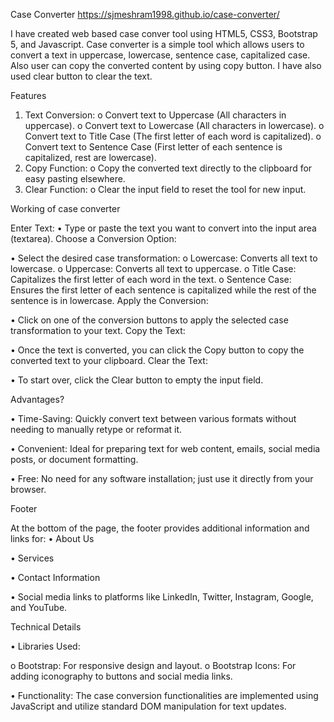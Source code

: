 Case Converter
https://sjmeshram1998.github.io/case-converter/

I have created web based case conver tool using HTML5, CSS3, Bootstrap 5, and Javascript. Case converter is a simple tool which allows users to convert a text in uppercase, lowercase, sentence case, capitalized case. Also user can copy the converted content by using copy button. I have also used clear button to clear the text.

Features

1.	Text Conversion:
o	Convert text to Uppercase (All characters in uppercase).
o	Convert text to Lowercase (All characters in lowercase).
o	Convert text to Title Case (The first letter of each word is capitalized).
o	Convert text to Sentence Case (First letter of each sentence is capitalized, rest are lowercase).
2.	Copy Function:
o	Copy the converted text directly to the clipboard for easy pasting elsewhere.
3.	Clear Function:
o	Clear the input field to reset the tool for new input.

Working of case converter

Enter Text:
•	Type or paste the text you want to convert into the input area (textarea).
Choose a Conversion Option:

•	Select the desired case transformation: 
o	Lowercase: Converts all text to lowercase.
o	Uppercase: Converts all text to uppercase.
o	Title Case: Capitalizes the first letter of each word in the text.
o	Sentence Case: Ensures the first letter of each sentence is capitalized while the rest of the sentence is in lowercase.
Apply the Conversion:

•	Click on one of the conversion buttons to apply the selected case transformation to your text.
Copy the Text:

•	Once the text is converted, you can click the Copy button to copy the converted text to your clipboard.
Clear the Text:

•	To start over, click the Clear button to empty the input field.

Advantages?

•	Time-Saving: Quickly convert text between various formats without needing to manually retype or reformat it.

•	Convenient: Ideal for preparing text for web content, emails, social media posts, or document formatting.

•	Free: No need for any software installation; just use it directly from your browser.

Footer

At the bottom of the page, the footer provides additional information and links for:
•	About Us

•	Services

•	Contact Information

•	Social media links to platforms like LinkedIn, Twitter, Instagram, Google, and YouTube.

Technical Details

•	Libraries Used: 

  o	Bootstrap: For responsive design and layout.
  o	Bootstrap Icons: For adding iconography to buttons and social media links.
  
•	Functionality: The case conversion functionalities are implemented using JavaScript and utilize standard DOM manipulation for text updates.
